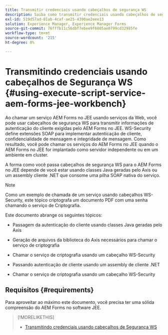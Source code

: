 ```yaml
---
title: Transmitir credenciais usando cabeçalhos de segurança WS
description: Saiba como transmitir credenciais usando cabeçalhos de segurança WS
exl-id: 519d57ad-81ab-4caf-ae25-4390ae2eee13
solution: Experience Manager, Experience Manager Forms
source-git-commit: 76fffb11c56dbf7ebee9f6805ae0799cd32985fe
workflow-type: tm+mt
source-wordcount: '215'
ht-degree: 0%

---
```


# Transmitindo credenciais usando cabeçalhos de Segurança WS {#using-execute-script-service-aem-forms-jee-workbench}

Ao chamar um serviço AEM Forms no JEE usando serviços da Web, você pode usar cabeçalhos de segurança WS para transmitir informações de autenticação do cliente exigidas pelo AEM Forms no JEE. WS-Security define extensões SOAP para implementar autenticação de cliente, confidencialidade de mensagem e integridade de mensagem. Como resultado, você pode chamar os serviços do AEM Forms no JEE quando o AEM Forms no JEE for implantado como servidor independente ou em um ambiente em cluster.

A forma como você passa cabeçalhos de segurança WS para o AEM Forms no JEE depende de você estar usando classes Java geradas pelo Axis ou um assembly cliente .NET que consome uma pilha SOAP nativa do serviço.

>[!NOTE]
>
>Como um exemplo de chamada de um serviço usando cabeçalhos WS-Security, este tópico criptografa um documento PDF com uma senha chamando o serviço de Criptografia.

Este documento abrange os seguintes tópicos:

* Passagem da autenticação do cliente usando classes Java geradas pelo Axis

* Geração de arquivos da biblioteca do Axis necessários para chamar o serviço de criptografia

* Chamar o serviço de criptografia usando um cabeçalho WS-Security

* Passando autenticação de cliente usando um assembly de cliente .NET

* Chamar o serviço de criptografia usando um cabeçalho WS-Security


## Requisitos {#requirements}

Para aproveitar ao máximo este documento, você precisa ter uma sólida compreensão do AEM Forms no software JEE.

>[!MORELIKETHIS]
>
>* [Transmitindo credenciais usando cabeçalhos de Segurança WS](assets/passing-credentials-using-ws-security-headers.pdf)
